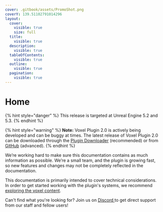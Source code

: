 ```yaml
---
cover: .gitbook/assets/PromoShot.png
coverY: 139.51102791014296
layout:
  cover:
    visible: true
    size: full
  title:
    visible: true
  description:
    visible: true
  tableOfContents:
    visible: true
  outline:
    visible: true
  pagination:
    visible: true
---
```


# Home



{% hint style="danger" %}
This release is targeted at Unreal Engine 5.2 and 5.3.
{% endhint %}

{% hint style="warning" %}
**Note:** Voxel Plugin 2.0 is actively being developed and can be buggy at times. The latest release of Voxel Plugin 2.0 can be downloaded through the [Plugin Downloader](getting-started/installing-voxel-plugin.md) (recommended) or from [GitHub](https://github.com/VoxelPlugin/VoxelPlugin/) (advanced).&#x20;
{% endhint %}

We’re working hard to make sure this documentation contains as much information as possible. We’re a small team, and the plugin is growing fast, so new features and changes may not be completely reflected in the documentation.

This documentation is primarily intended to cover technical considerations. In order to get started working with the plugin's systems, we recommend [exploring the voxel content](getting-started/installing-voxel-content.md).&#x20;

Can't find what you're looking for? Join us on [Discord ](http://discord.voxelplugin.com/)to get direct support from our staff and fellow users!
